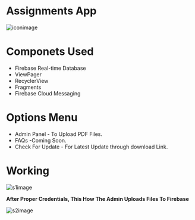  # Assignments App 
  ![iconimage](https://i.ibb.co/vhNQ2Sv/ic-logo.png)  
  
# Componets Used
- Firebase Real-time Database
- ViewPager
- RecyclerView
- Fragments
- Firebase Cloud Messaging 

 # Options Menu
 - Admin Panel - To Upload PDF Files.
- FAQs -Coming Soon.
- Check For Update - For Latest Update through download Link.



 # Working
 ![s1image](https://s5.gifyu.com/images/ezgif-3-6a8dff4da8f5.gif) 
 
 **After Proper Credentials, This How The Admin Uploads Files To Firebase**
 
 ![s2image](https://i.imgur.com/Bk6aWjL.gif) 
 
 

